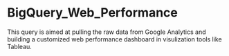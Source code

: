 # BigQuery_Web_Performance

This query is aimed at pulling the raw data from Google Analytics and building a customized web performance dashboard in visulization tools like Tableau.
